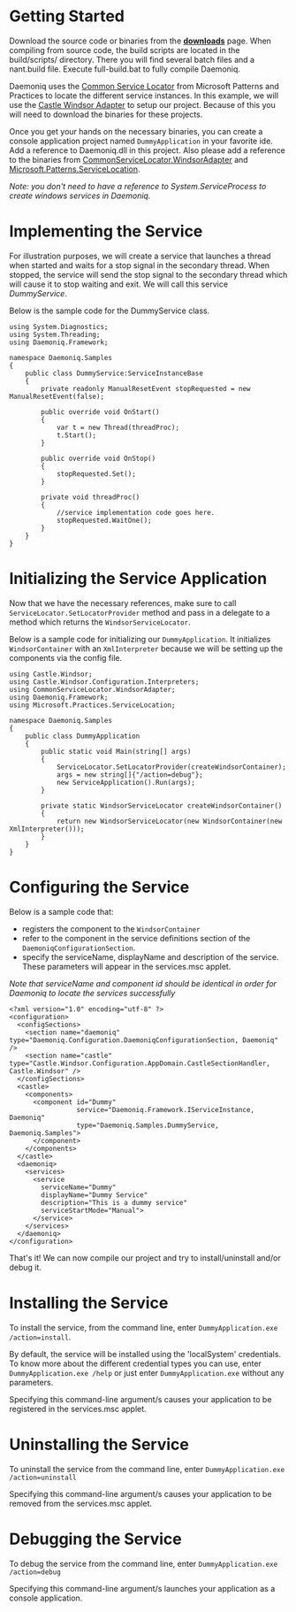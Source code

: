 # Getting Started #

Download the source code or binaries from the **[downloads](http://code.google.com/p/daemoniq/downloads/list)** page. When compiling from source code, the build scripts are located in the build/scripts/ directory. There you will find several batch files and a nant.build file. Execute full-build.bat to fully compile Daemoniq.

Daemoniq uses the [Common Service Locator](http://commonservicelocator.codeplex.com/) from Microsoft Patterns and Practices to locate the different service instances. In this example, we will use the [Castle Windsor Adapter](http://commonservicelocator.codeplex.com/wikipage?title=Castle%20Windsor%20Adapter&referringTitle=Home) to setup our project. Because of this you will need to download the binaries for these projects.

Once you get your hands on the necessary binaries, you can create a console application project named `DummyApplication` in your favorite ide. Add a reference to  Daemoniq.dll in this project. Also please add a reference to the binaries from [CommonServiceLocator.WindsorAdapter](http://commonservicelocator.codeplex.com/Project/Download/FileDownload.aspx?DownloadId=44827) and [Microsoft.Patterns.ServiceLocation](http://commonservicelocator.codeplex.com/Release/ProjectReleases.aspx?ReleaseId=17694).

_Note: you don't need to have a reference to System.ServiceProcess to create windows services in Daemoniq._

# Implementing the Service #

For illustration purposes, we will create a service that launches a thread when started and waits for a stop signal in the secondary thread. When stopped, the service will send the stop signal to the secondary thread which will cause it to stop waiting and exit. We will call this service _DummyService_.

Below is the sample code for the DummyService class.

```
using System.Diagnostics;
using System.Threading;
using Daemoniq.Framework;

namespace Daemoniq.Samples
{
    public class DummyService:ServiceInstanceBase
    {
        private readonly ManualResetEvent stopRequested = new ManualResetEvent(false);        

        public override void OnStart()
        {
            var t = new Thread(threadProc);
            t.Start();
        }

        public override void OnStop()
        {
            stopRequested.Set();
        }

        private void threadProc()
        {
            //service implementation code goes here.
            stopRequested.WaitOne();
        }   
    }
}
```

# Initializing the Service Application #

Now that we have the necessary references, make sure to call `ServiceLocator.SetLocatorProvider` method and pass in a delegate to a method which returns the `WindsorServiceLocator`.

Below is a sample code for initializing our `DummyApplication`. It initializes `WindsorContainer` with an `XmlInterpreter` because we will be setting up the components via the config file.

```
using Castle.Windsor;
using Castle.Windsor.Configuration.Interpreters;
using CommonServiceLocator.WindsorAdapter;
using Daemoniq.Framework;
using Microsoft.Practices.ServiceLocation;

namespace Daemoniq.Samples
{
    public class DummyApplication
    {
        public static void Main(string[] args)
        {
            ServiceLocator.SetLocatorProvider(createWindsorContainer);
            args = new string[]{"/action=debug"};
            new ServiceApplication().Run(args);
        }

        private static WindsorServiceLocator createWindsorContainer()
        {
            return new WindsorServiceLocator(new WindsorContainer(new XmlInterpreter()));
        }
    }
}
```

# Configuring the Service #

Below is a sample code that:
  * registers the component to the `WindsorContainer`
  * refer to the component in the service definitions section of the `DaemoniqConfigurationSection`.
  * specify the serviceName, displayName and description of the service. These parameters will appear in the services.msc applet.

_Note that serviceName and component id should be identical in order for Daemoniq to locate the services successfully_

```
<?xml version="1.0" encoding="utf-8" ?>
<configuration>
  <configSections>
    <section name="daemoniq" type="Daemoniq.Configuration.DaemoniqConfigurationSection, Daemoniq" />
    <section name="castle" type="Castle.Windsor.Configuration.AppDomain.CastleSectionHandler, Castle.Windsor" />
  </configSections>
  <castle>
    <components>
      <component id="Dummy"
                 service="Daemoniq.Framework.IServiceInstance, Daemoniq"
                 type="Daemoniq.Samples.DummyService, Daemoniq.Samples">
      </component>      
    </components>
  </castle>
  <daemoniq>
    <services>
      <service
        serviceName="Dummy"
        displayName="Dummy Service"
        description="This is a dummy service"
        serviceStartMode="Manual">
      </service>
    </services>
  </daemoniq>
</configuration>
```

That's it! We can now compile our project and try to install/uninstall and/or debug it.

# Installing the Service #

To install the service, from the command line, enter `DummyApplication.exe /action=install`.

By default, the service will be installed using the 'localSystem' credentials. To know more about the different credential types you can use, enter `DummyApplication.exe /help` or just enter `DummyApplication.exe` without any parameters.

Specifying this command-line argument/s causes your application to be registered in the services.msc applet.

# Uninstalling the Service #

To uninstall the service from the command line, enter `DummyApplication.exe /action=uninstall`

Specifying this command-line argument/s causes your application to be removed from the services.msc applet.

# Debugging the Service #
To debug the service from the command line, enter `DummyApplication.exe /action=debug`

Specifying this command-line argument/s launches your application as a console application.